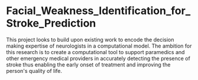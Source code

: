 # Facial_Weakness_Identification_for_Stroke_Prediction
This project looks to build upon existing work to encode the decision making expertise of neurologists in a computational model. The ambition for this research is to create a computational tool to support paramedics and other emergency medical providers in accurately detecting the presence of stroke thus enabling the early onset of treatment and improving the person's quality of life.

